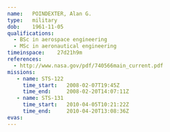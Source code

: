 ```yaml
---
name:	POINDEXTER, Alan G.
type:	military
dob:	1961-11-05
qualifications:
  - BSc in aerospace engineering
  - MSc in aeronautical engineering
timeinspace:	27d21h9m
references:
  - http://www.nasa.gov/pdf/740566main_current.pdf
missions:
   - name: STS-122
     time_start:   2008-02-07T19:45Z
     time_end:     2008-02-20T14:07:11Z
   - name: STS-131
     time_start:   2010-04-05T10:21:22Z
     time_end:     2010-04-20T13:08:36Z
evas:
---
```

